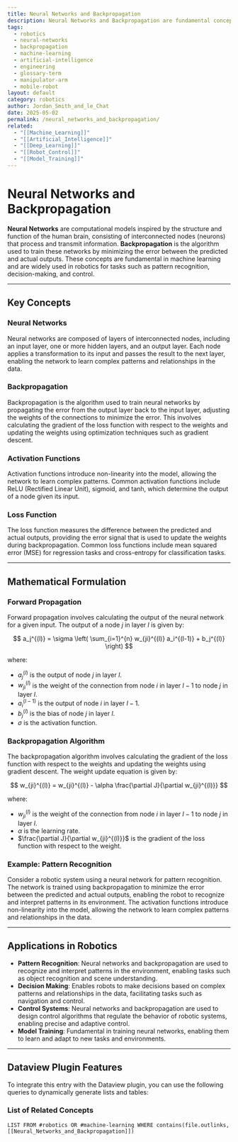 ```yaml
---
title: Neural Networks and Backpropagation
description: Neural Networks and Backpropagation are fundamental concepts in machine learning, involving the use of interconnected nodes to model complex patterns and the algorithm for training these networks by minimizing the error.
tags:
  - robotics
  - neural-networks
  - backpropagation
  - machine-learning
  - artificial-intelligence
  - engineering
  - glossary-term
  - manipulator-arm
  - mobile-robot
layout: default
category: robotics
author: Jordan_Smith_and_le_Chat
date: 2025-05-02
permalink: /neural_networks_and_backpropagation/
related:
  - "[[Machine_Learning]]"
  - "[[Artificial_Intelligence]]"
  - "[[Deep_Learning]]"
  - "[[Robot_Control]]"
  - "[[Model_Training]]"
---
```


# Neural Networks and Backpropagation

**Neural Networks** are computational models inspired by the structure and function of the human brain, consisting of interconnected nodes (neurons) that process and transmit information. **Backpropagation** is the algorithm used to train these networks by minimizing the error between the predicted and actual outputs. These concepts are fundamental in machine learning and are widely used in robotics for tasks such as pattern recognition, decision-making, and control.

---

## Key Concepts

### Neural Networks

Neural networks are composed of layers of interconnected nodes, including an input layer, one or more hidden layers, and an output layer. Each node applies a transformation to its input and passes the result to the next layer, enabling the network to learn complex patterns and relationships in the data.

### Backpropagation

Backpropagation is the algorithm used to train neural networks by propagating the error from the output layer back to the input layer, adjusting the weights of the connections to minimize the error. This involves calculating the gradient of the loss function with respect to the weights and updating the weights using optimization techniques such as gradient descent.

### Activation Functions

Activation functions introduce non-linearity into the model, allowing the network to learn complex patterns. Common activation functions include ReLU (Rectified Linear Unit), sigmoid, and tanh, which determine the output of a node given its input.

### Loss Function

The loss function measures the difference between the predicted and actual outputs, providing the error signal that is used to update the weights during backpropagation. Common loss functions include mean squared error (MSE) for regression tasks and cross-entropy for classification tasks.

---

## Mathematical Formulation

### Forward Propagation

Forward propagation involves calculating the output of the neural network for a given input. The output of a node $j$ in layer $l$ is given by:

$$
a_j^{(l)} = \sigma \left( \sum_{i=1}^{n} w_{ji}^{(l)} a_i^{(l-1)} + b_j^{(l)} \right)
$$

where:
- $a_j^{(l)}$ is the output of node $j$ in layer $l$.
- $w_{ji}^{(l)}$ is the weight of the connection from node $i$ in layer $l-1$ to node $j$ in layer $l$.
- $a_i^{(l-1)}$ is the output of node $i$ in layer $l-1$.
- $b_j^{(l)}$ is the bias of node $j$ in layer $l$.
- $\sigma$ is the activation function.

### Backpropagation Algorithm

The backpropagation algorithm involves calculating the gradient of the loss function with respect to the weights and updating the weights using gradient descent. The weight update equation is given by:

$$
w_{ji}^{(l)} = w_{ji}^{(l)} - \alpha \frac{\partial J}{\partial w_{ji}^{(l)}}
$$

where:
- $w_{ji}^{(l)}$ is the weight of the connection from node $i$ in layer $l-1$ to node $j$ in layer $l$.
- $\alpha$ is the learning rate.
- $\frac{\partial J}{\partial w_{ji}^{(l)}}$ is the gradient of the loss function with respect to the weight.

### Example: Pattern Recognition

Consider a robotic system using a neural network for pattern recognition. The network is trained using backpropagation to minimize the error between the predicted and actual outputs, enabling the robot to recognize and interpret patterns in its environment. The activation functions introduce non-linearity into the model, allowing the network to learn complex patterns and relationships in the data.

---

## Applications in Robotics

- **Pattern Recognition**: Neural networks and backpropagation are used to recognize and interpret patterns in the environment, enabling tasks such as object recognition and scene understanding.
- **Decision Making**: Enables robots to make decisions based on complex patterns and relationships in the data, facilitating tasks such as navigation and control.
- **Control Systems**: Neural networks and backpropagation are used to design control algorithms that regulate the behavior of robotic systems, enabling precise and adaptive control.
- **Model Training**: Fundamental in training neural networks, enabling them to learn and adapt to new tasks and environments.

---

## Dataview Plugin Features

To integrate this entry with the Dataview plugin, you can use the following queries to dynamically generate lists and tables:

### List of Related Concepts

```dataview
LIST FROM #robotics OR #machine-learning WHERE contains(file.outlinks, [[Neural_Networks_and_Backpropagation]])
